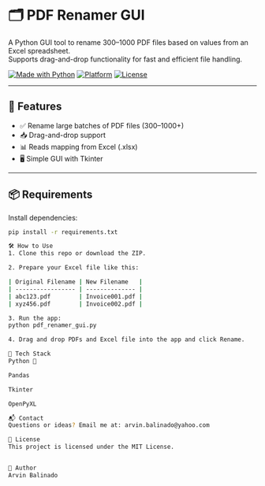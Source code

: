 # 🗂️ PDF Renamer GUI

A Python GUI tool to rename 300–1000 PDF files based on values from an Excel spreadsheet.  
Supports drag-and-drop functionality for fast and efficient file handling.

[![Made with Python](https://img.shields.io/badge/Made%20with-Python-blue)](https://www.python.org/)
[![Platform](https://img.shields.io/badge/Platform-Windows-lightgrey)]()
[![License](https://img.shields.io/badge/License-MIT-green.svg)](LICENSE)

---

## 🚀 Features

- ✅ Rename large batches of PDF files (300–1000+)
- 📥 Drag-and-drop support
- 📊 Reads mapping from Excel (.xlsx)
- 🖥️ Simple GUI with Tkinter

---

## 📦 Requirements

Install dependencies:

```bash
pip install -r requirements.txt

🛠️ How to Use
1. Clone this repo or download the ZIP.

2. Prepare your Excel file like this:

| Original Filename | New Filename   |
| ----------------- | -------------- |
| abc123.pdf        | Invoice001.pdf |
| xyz456.pdf        | Invoice002.pdf |

3. Run the app:
python pdf_renamer_gui.py

4. Drag and drop PDFs and Excel file into the app and click Rename.

🧠 Tech Stack
Python 🐍

Pandas

Tkinter

OpenPyXL

📬 Contact
Questions or ideas? Email me at: arvin.balinado@yahoo.com

📄 License
This project is licensed under the MIT License.


👤 Author
Arvin Balinado
